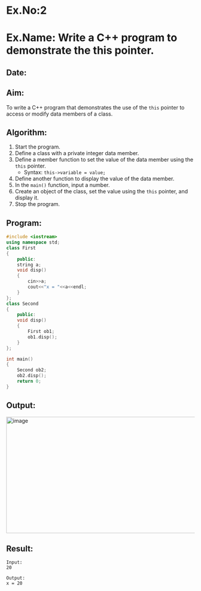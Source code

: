 # Ex.No:2  
# Ex.Name: Write a C++ program to demonstrate the this pointer.  

## Date:  

## Aim:  
To write a C++ program that demonstrates the use of the `this` pointer to access or modify data members of a class.  

## Algorithm:  
1. Start the program.  
2. Define a class with a private integer data member.  
3. Define a member function to set the value of the data member using the `this` pointer.  
   - Syntax: `this->variable = value;`  
4. Define another function to display the value of the data member.  
5. In the `main()` function, input a number.  
6. Create an object of the class, set the value using the `this` pointer, and display it.  
7. Stop the program.  

## Program:  
```cpp
#include <iostream>
using namespace std;
class First 
{
    public:
    string a;
    void disp()
    {
        cin>>a;
        cout<<"x = "<<a<<endl;
    }
};
class Second 
{
    public:
    void disp()
    {
        First ob1;
        ob1.disp();
    }
};

int main()
{
    Second ob2;
    ob2.disp();
	return 0;
}
```

## Output:
<img width="855" height="311" alt="image" src="https://github.com/user-attachments/assets/41a9fdfc-1ebf-4a7e-95fb-f4dc8666df13" />

## Result:
```
Input:
20

Output:
x = 20
```
